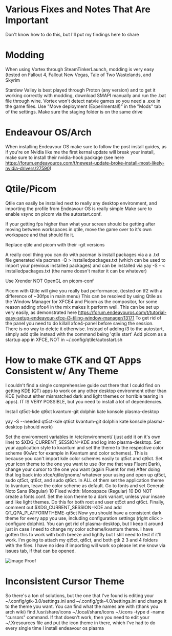 # Various Fixes and Notes That Are Important
Don't know how to do this, but I'll put my findings here to share

# Modding 
When using Vortex through SteamTinkerLaunch, modding is very easy (tested on Fallout 4, Fallout New Vegas, Tale of Two Wastelands, and Skyrim

Stardew Valley is best played through Proton (any version) and to get it working correctly with modding, download SMAPI manually and run the .bat file through wine. Vortex won't detect natvie games so you need a .exe in the game files. Use "Move deployment (Experimental!)" in the "Mods" tab of the settings. Make sure the staging folder is on the same drive

# Endeavour OS/Arch
When installing Endeavour OS make sure to follow the post install guides, as if you're on Nvidia like me the first kernal update will break your install, make sure to install their nvidia-hook package (see here https://forum.endeavouros.com/t/newest-update-broke-install-most-likely-nvidia-drivers/27590)
# Qtile/Picom
Qtile can easily be installed next to really any desktop environment, and importing the profile from Endeavour OS is really simple
Make sure to enable vsync on picom via the autostart.conf. 

If your getting fps higher than what your screen should be getting after moving between workspaces in qtile, move the game over to it's own workspace and that should fix it.

Replace qtile and picom with their -git versions

A really cool thing you can do with pacman is install packages via a a .txt file generated via pacman -Q > installedpackages.txt (which can be used to import your previous installed packages) and can be installed via yay -S - < installedpackages.txt (the name doesn't matter it can be whatever)

Use Xrender NOT OpenGL on picom-conf 

Picom with Qtile will give you really bad performance, (tested on tf2 with a difference of ~30fps in main menu) 
This can be resolved by using Qtile as the Window Manager for XFCE4 and Picom as the compositor, for some reason adding xfce4 in the mix makes it perform well.
This can be set up very easily, as demonstrated here https://forum.endeavouros.com/t/tutorial-easy-setup-endeavour-xfce-i3-tiling-window-manager/13171
To get rid of the panel you need to do killall xfce4-panel before saving the session. There is no way to delete it otherwise. 
Instead of adding i3 to the autostart, simply add qtile instead with the command being 'qtile start'
Add picom as a startup app in XFCE, NOT in ~/.config/qtile/autostart.sh

# How to make GTK and QT Apps Consistent w/ Any Theme
I couldn't find a single comprehensive guide out there that I could find on getting KDE (QT) apps to work on any other desktop environment other than KDE (wihout either mismatched dark and light themes or horrible tearing in apps). IT IS VERY POSSIBLE, but you need to install a lot of dependencies.

Install
qt5ct-kde
qt6ct
kvantum-git
dolphin
kate
konsole
plasma-desktop

yay -S --needed qt5ct-kde qt6ct kvantum-git dolphin kate konsole plasma-desktop
(should work)

Set the environment variables in /etc/environment/ (just add it on it's own line) to 
$XDG_CURRENT_SESSION=KDE
and log into plasma-desktop. Set your application style to kvantum and set the theme to the respective color scheme (KvArc for example in Kvantum and color schemes). This is because you can't import kde color schemes easily to qt5ct and qt6ct. Set your icon theme to the one you want to use (for me that was Fluent Dark), change your cursor to the one you want (again Fluent for me) 
After doing that log back into xfce/qtile/gnome/ whatever your using and open up qt5ct, sudo qt5ct, qt6ct, and sudo qt6ct. In ALL of them set the application theme to kvantum, leave the color scheme as default. Go to fonts and set 
General: Noto Sans (Regular) 10 
Fixed width: Monospace (Regular) 10
DO NOT create a fonts.conf. 
Set the icon theme to a dark variant, unless your insane and like light themes. Do this for both root and user qt5ct and qt6ct.
Finally, comment out $XDG_CURRENT_SESSION=KDE and add
QT_QPA_PLATFORMTHEME-qt5ct
Now you should have a consistent dark theme for every app you use, including configuration settings (right click > configure dolphin).
You can get rid of plasma-desktop, but I keep it around just in case I need to change my color scheme/kvantum theme. 
I have gotten this to work with both breeze and lightly but I still need to test if it'll work. 
I'm going to attach my qt5ct, qt6ct, and both gtk 2 3 and 4 folders with the files. I have no idea if importing will work so please let me know via issues tab, if that can be opened.

![image](https://user-images.githubusercontent.com/64805993/180672311-2896ab52-3047-439e-9df7-978b630f23d7.png)
Proof
# Inconsistent Cursor Theme
So there's a ton of solutions, but the one that I've found is editing your ~/.config/gtk-3.0/settings.ini and ~/.config/gtk-4.0/settings.ini and change it to the theme you want. You can find what the names are with (thank you arch wiki) find /usr/share/icons ~/.local/share/icons ~/.icons -type d -name "cursors" command. If that doesn't work, then you need to edit your ~/.Xresources file and put the icon theme in there, which I've had to do every single time I install endeavour os plasma 
